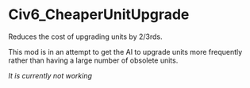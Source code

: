 # Civ6_CheaperUnitUpgrade
Reduces the cost of upgrading units by 2/3rds.

This mod is in an attempt to get the AI to upgrade units more frequently rather than having a large number of obsolete units.

*It is currently not working*
